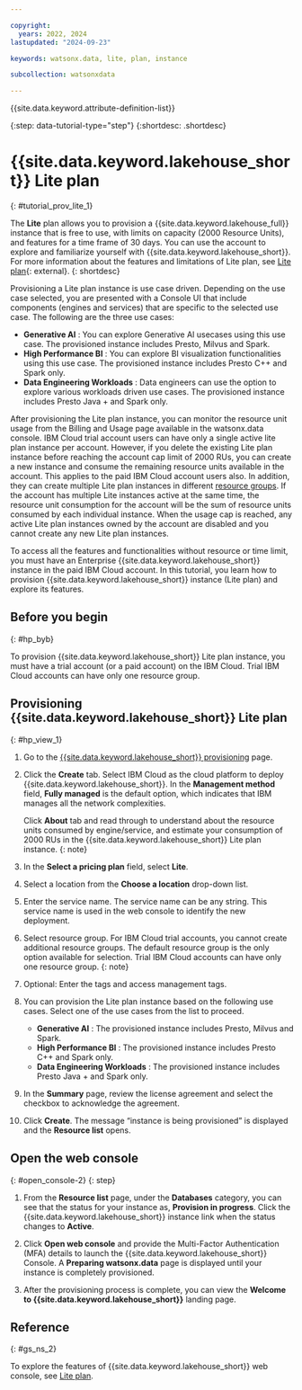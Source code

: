 ```yaml
---

copyright:
  years: 2022, 2024
lastupdated: "2024-09-23"

keywords: watsonx.data, lite, plan, instance

subcollection: watsonxdata

---
```



{{site.data.keyword.attribute-definition-list}}


{:step: data-tutorial-type="step"}
{:shortdesc: .shortdesc}


# {{site.data.keyword.lakehouse_short}} Lite plan
{: #tutorial_prov_lite_1}


The **Lite** plan allows you to provision a {{site.data.keyword.lakehouse_full}} instance that is free to use, with limits on capacity (2000 Resource Units), and features for a time frame of 30 days. You can use the account to explore and familiarize yourself with {{site.data.keyword.lakehouse_short}}. For more information about the features and limitations of Lite plan, see [Lite plan](watsonxdata?topic=watsonxdata-pricing-plans-1#limitations-lite){: external}.
{: shortdesc}


Provisioning a Lite plan instance is use case driven. Depending on the use case selected, you are presented with a Console UI that include components (engines and services) that are specific to the selected use case. The following are the three use cases:

* **Generative AI** : You can explore Generative AI usecases using this use case. The provisioned instance includes Presto, Milvus and Spark.
* **High Performance BI** : You can explore BI visualization functionalities using this use case. The provisioned instance includes Presto C++ and Spark only.
* **Data Engineering Workloads** : Data engineers can use the option to explore various workloads driven use cases. The provisioned instance includes Presto Java + and Spark only.


After provisioning the Lite plan instance, you can monitor the resource unit usage from the Billing and Usage page available in the watsonx.data console.
IBM Cloud trial account users can have only a single active lite plan instance per account. However, if you delete the existing Lite plan instance before reaching the account cap limit of 2000 RUs, you can create a new instance and consume the remaining resource units available in the account. This applies to the paid IBM Cloud account users also. In addition, they can create multiple Lite plan instances in different [resource groups](https://cloud.ibm.com/docs/account?topic=account-rgs&interface=ui). If the account has multiple Lite instances active at the same time, the resource unit consumption for the account will be the sum of resource units consumed by each individual instance.
When the usage cap is reached, any active Lite plan instances owned by the account are disabled and you cannot create any new Lite plan instances.

To access all the features and functionalities without resource or time limit, you must have an Enterprise {{site.data.keyword.lakehouse_short}} instance in the paid IBM Cloud account.
In this tutorial, you learn how to provision {{site.data.keyword.lakehouse_short}} instance (Lite plan) and explore its features.






## Before you begin
{: #hp_byb}

To provision {{site.data.keyword.lakehouse_short}} Lite plan instance, you must have a trial account (or a paid account) on the IBM Cloud.
Trial IBM Cloud accounts can have only one resource group.


## Provisioning {{site.data.keyword.lakehouse_short}} Lite plan
{: #hp_view_1}



1. Go to the [{{site.data.keyword.lakehouse_short}} provisioning](https://cloud.ibm.com/watsonxdata) page.

1. Click the **Create** tab. Select IBM Cloud as the cloud platform to deploy {{site.data.keyword.lakehouse_short}}. In the **Management method** field, **Fully managed** is the default option, which indicates that IBM manages all the network complexities.

   Click **About** tab and read through to understand about the resource units consumed by engine/service, and estimate your consumption of 2000 RUs in the {{site.data.keyword.lakehouse_short}} Lite plan instance.
   {: note}

1. In the **Select a pricing plan** field, select **Lite**.

1. Select a location from the **Choose a location** drop-down list.

1. Enter the service name. The service name can be any string. This service name is used in the web console to identify the new deployment.

1. Select resource group. For IBM Cloud trial accounts, you cannot create additional resource groups. The default resource group is the only option available for selection.
    Trial IBM Cloud accounts can have only one resource group.
    {: note}

1. Optional: Enter the tags and access management tags.

1. You can provision the Lite plan instance based on the following use cases. Select one of the use cases from the list to proceed.

    * **Generative AI** : The provisioned instance includes Presto, Milvus and Spark.
    * **High Performance BI** : The provisioned instance includes Presto C++ and Spark only.
    * **Data Engineering Workloads** : The provisioned instance includes Presto Java + and Spark only.


1. In the **Summary** page, review the license agreement and select the checkbox to acknowledge the agreement.

1. Click **Create**. The message “instance is being provisioned” is displayed and the **Resource list** opens.




## Open the web console
{: #open_console-2}
{: step}


1. From the **Resource list** page, under the **Databases** category, you can see that the status for your instance as, **Provision in progress**. Click the {{site.data.keyword.lakehouse_short}} instance link when the status changes to **Active**.

1. Click **Open web console** and provide the Multi-Factor Authentication (MFA) details to launch the {{site.data.keyword.lakehouse_short}} Console. A **Preparing watsonx.data** page is displayed until your instance is completely provisioned.

1. After the provisioning process is complete, you can view the **Welcome to {{site.data.keyword.lakehouse_short}}** landing page.

## Reference
{: #gs_ns_2}

To explore the features of {{site.data.keyword.lakehouse_short}} web console, see [Lite plan](watsonxdata?topic=watsonxdata-tutorial_hp_intro).
